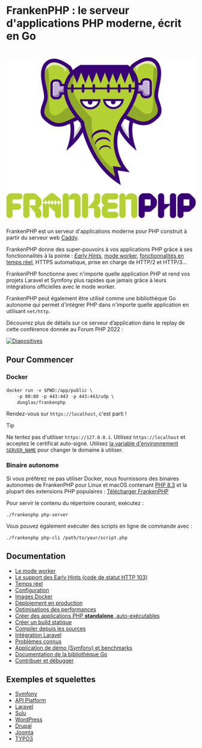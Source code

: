 # FrankenPHP : le serveur d'applications PHP moderne, écrit en Go

<h1 align="center"><a href="https://frankenphp.dev"><img src="../../frankenphp.png" alt="FrankenPHP" width="600"></a></h1>

FrankenPHP est un serveur d'applications moderne pour PHP construit à partir du serveur web [Caddy](https://caddyserver.com/).

FrankenPHP donne des super-pouvoirs à vos applications PHP grâce à ses fonctionnalités à la pointe : [*Early Hints*](early-hints.md), [mode worker](worker.md), [fonctionnalités en temps réel](mercure.md), HTTPS automatique, prise en charge de HTTP/2 et HTTP/3...

FrankenPHP fonctionne avec n'importe quelle application PHP et rend vos projets Laravel et Symfony plus rapides que jamais grâce à leurs intégrations officielles avec le mode worker.

FrankenPHP peut également être utilisé comme une bibliothèque Go autonome qui permet d'intégrer PHP dans n'importe quelle application en utilisant `net/http`.

Découvrez plus de détails sur ce serveur d’application dans le replay de cette conférence donnée au Forum PHP 2022 :

<a href="https://dunglas.dev/2022/10/frankenphp-the-modern-php-app-server-written-in-go/"><img src="https://dunglas.dev/wp-content/uploads/2022/10/frankenphp.png" alt="Diapositives" width="600"></a>

## Pour Commencer

### Docker

```console
docker run -v $PWD:/app/public \
    -p 80:80 -p 443:443 -p 443:443/udp \
    dunglas/frankenphp
```

Rendez-vous sur `https://localhost`, c'est parti !

> [!TIP]
>
> Ne tentez pas d'utiliser `https://127.0.0.1`. Utilisez `https://localhost` et acceptez le certificat auto-signé.
> Utilisez [la variable d'environnement `SERVER_NAME`](config.md#environment-variables) pour changer le domaine à utiliser.

### Binaire autonome

Si vous préférez ne pas utiliser Docker, nous fournissons des binaires autonomes de FrankenPHP pour Linux et macOS
contenant [PHP 8.3](https://www.php.net/releases/8.3/fr.php) et la plupart des extensions PHP populaires : [Télécharger FrankenPHP](https://github.com/dunglas/frankenphp/releases)

Pour servir le contenu du répertoire courant, exécutez :

```console
./frankenphp php-server
```

Vous pouvez également exécuter des scripts en ligne de commande avec :

```console
./frankenphp php-cli /path/to/your/script.php
```

## Documentation

* [Le mode worker](worker.md)
* [Le support des Early Hints (code de statut HTTP 103)](early-hints.md)
* [Temps réel](mercure.md)
* [Configuration](config.md)
* [Images Docker](docker.md)
* [Déploiement en production](production.md)
* [Optimisations des performances](performance.md)
* [Créer des applications PHP **standalone**, auto-exécutables](embed.md)
* [Créer un build statique](static.md)
* [Compiler depuis les sources](compile.md)
* [Intégration Laravel](laravel.md)
* [Problèmes connus](known-issues.md)
* [Application de démo (Symfony) et benchmarks](https://github.com/dunglas/frankenphp-demo)
* [Documentation de la bibliothèque Go](https://pkg.go.dev/github.com/dunglas/frankenphp)
* [Contribuer et débugger](CONTRIBUTING.md)

## Exemples et squelettes

* [Symfony](https://github.com/dunglas/symfony-docker)
* [API Platform](https://api-platform.com/docs/distribution/)
* [Laravel](laravel.md)
* [Sulu](https://sulu.io/blog/running-sulu-with-frankenphp)
* [WordPress](https://github.com/StephenMiracle/frankenwp)
* [Drupal](https://github.com/dunglas/frankenphp-drupal)
* [Joomla](https://github.com/alexandreelise/frankenphp-joomla)
* [TYPO3](https://github.com/ochorocho/franken-typo3)
